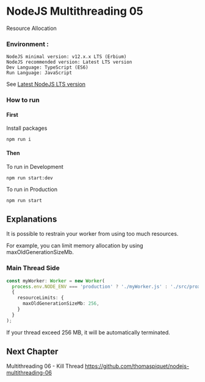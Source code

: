 # NodeJS Multithreading 05

Resource Allocation

### Environment :
```
NodeJS minimal version: v12.x.x LTS (Erbium)
NodeJS recommended version: Latest LTS version
Dev Language: TypeScript (ES6)
Run Language: JavaScript
```
See [Latest NodeJS LTS version](https://nodejs.org/)

### How to run

#### First

Install packages

```
npm run i
```

#### Then

To run in Development
```
npm run start:dev
```

To run in Production
```
npm run start
```

## Explanations


It is possible to restrain your worker from using too much resources.

For example, you can limit memory allocation by using maxOldGenerationSizeMb.


### Main Thread Side

```ts
const myWorker: Worker = new Worker(
  process.env.NODE_ENV === 'production' ? './myWorker.js' : './src/proxy.js',
  {
    resourceLimits: {
      maxOldGenerationSizeMb: 256,
    }
  }
);
```

If your thread exceed 256 MB, it will be automatically terminated.

## Next Chapter

Multithreading 06 - Kill Thread
https://github.com/thomaspiquet/nodejs-multithreading-06